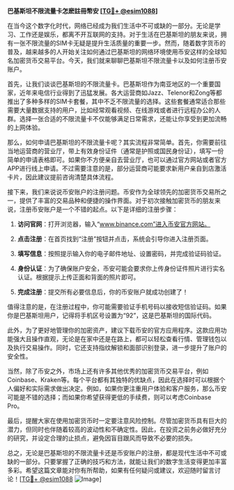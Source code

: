 **巴基斯坦不限流量卡怎麽註冊幣安 [[TG💪+ @esim1088](https://t.me/s/esim1088)]**

在当今这个数字化时代，网络已经成为我们生活中不可或缺的一部分。无论是学习、工作还是娱乐，都离不开互联网的支持。对于生活在巴基斯坦的朋友来说，拥有一张不限流量的SIM卡无疑是提升生活质量的重要一步。然而，随着数字货币的普及，越来越多的人开始关注如何通过巴基斯坦的网络环境使用币安这样的全球知名加密货币交易平台。今天，我们就来聊聊巴基斯坦不限流量卡以及如何注册币安账户。

首先，让我们谈谈巴基斯坦的不限流量卡。巴基斯坦作为南亚地区的一个重要国家，近年来电信行业得到了迅猛发展。各大运营商如Jazz、Telenor和Zong等都推出了多种多样的SIM卡套餐，其中不乏不限流量的选择。这些套餐通常适合那些需要大量数据支持的用户，比如经常观看视频、在线游戏或者进行远程办公的人群。选择一张合适的不限流量卡不仅能够满足日常需求，还能让你享受到更加流畅的上网体验。

那么，如何申请巴基斯坦的不限流量卡呢？其实流程非常简单。首先，你需要前往当地运营商的营业厅，带上有效身份证件（通常是护照或国民身份证），填写一份简单的申请表格即可。如果你不方便亲自去营业厅，也可以通过官方网站或者官方APP进行线上申请。不过需要注意的是，部分运营商可能要求新用户亲自到店激活卡片，因此建议提前咨询清楚具体流程。

接下来，我们来说说币安账户的注册问题。币安作为全球领先的加密货币交易所之一，提供了丰富的交易品种和便捷的操作界面。对于初次接触加密货币的朋友来说，注册币安账户是一个不错的起点。以下是详细的注册步骤：

1. **访问官网**：打开浏览器，输入“www.binance.com”进入币安官方网站。
   
2. **点击注册**：在首页找到“注册”按钮并点击，系统会引导你进入注册页面。

3. **填写信息**：按照提示输入你的电子邮件地址、设置密码，并完成验证码验证。

4. **身份认证**：为了确保账户安全，币安可能会要求你上传身份证件照片进行实名认证。根据提示上传正面和背面的照片即可。

5. **完成注册**：提交所有必要信息后，你的币安账户就成功创建了！

值得注意的是，在注册过程中，你可能需要验证手机号码以接收短信验证码。如果你是巴基斯坦用户，记得将手机区号设置为“92”，这是巴基斯坦的国际代码。

此外，为了更好地管理你的加密资产，建议下载币安的官方应用程序。这款应用功能强大且操作直观，无论是在家中还是在路上，都可以轻松查看行情、管理钱包以及执行交易操作。同时，它还支持指纹解锁和面部识别登录，进一步提升了账户的安全性。

当然，除了币安之外，市场上还有许多其他优秀的加密货币交易平台，例如Coinbase、Kraken等。每个平台都有其独特的优缺点，因此在选择时可以根据个人偏好和实际需求做出决定。例如，如果你更注重用户体验和客户服务，那么币安可能是不错的选择；而如果你希望获得更低的手续费，则可以考虑Coinbase Pro。

最后，提醒大家在使用加密货币时一定要注意风险控制。尽管加密货币具有巨大的潜力，但同时也伴随着较高的波动性和不确定性。因此，在投资之前务必做好充分的研究，并设定合理的止损点，避免因盲目跟风而导致不必要的损失。

总之，无论是巴基斯坦的不限流量卡还是币安账户的注册，都是现代生活中不可或缺的一部分。只要掌握了正确的技巧和方法，就能让我们的数字生活变得更加丰富多彩。希望这篇文章能对你有所帮助，如果有任何疑问或建议，欢迎随时留言讨论！[[TG💪+ @esim1088](https://t.me/s/esim1088) ![Image](https://i.postimg.cc/4NQfJmqS/Snipaste-2025-05-13-00-14-12.png)]